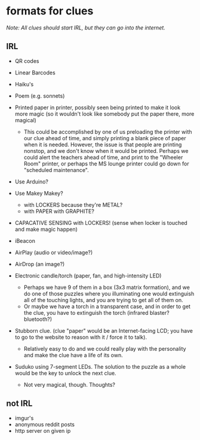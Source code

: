 formats for clues
=================

_Note:  All clues should start IRL, but they can go into the internet._

## IRL

* QR codes
* Linear Barcodes
* Haiku's
* Poem (e.g. sonnets)
* Printed paper in printer, possibly seen being printed to make it look more magic (so it wouldn't look like somebody put the paper there, more magical)
  * This could be accomplished by one of us preloading the printer with our clue ahead of time, and simply printing a blank piece of paper when it is needed. However, the issue is that people are printing nonstop, and we don't know when it would be printed. Perhaps we could alert the teachers ahead of time, and print to the "Wheeler Room" printer, or perhaps the MS lounge printer could go down for "scheduled maintenance".

* Use Arduino?
* Use Makey Makey?
  * with LOCKERS because they're METAL?
  * with PAPER with GRAPHITE?
* CAPACATIVE SENSING with LOCKERS! (sense when locker is touched and make magic happen)

* iBeacon
* AirPlay (audio or video/image?)
* AirDrop (an image?)

* Electronic candle/torch (paper, fan, and high-intensity LED)
  * Perhaps we have 9 of them in a box (3x3 matrix formation), and we do one of those puzzles where you illuminating one would extinguish all of the touching lights, and you are trying to get all of them on.
  * Or maybe we have a torch in a transparent case, and in order to get the clue, you have to extinguish the torch (infrared blaster? bluetooth?)
  
* Stubborn clue. (clue "paper" would be an Internet-facing LCD; you have to go to the website to reason with it / force it to talk).
  * Relatively easy to do and we could really play with the personality and make the clue have a life of its own. 

* Suduko using 7-segment LEDs. The solution to the puzzle as a whole would be the key to unlock the next clue. 
  * Not very magical, though. Thoughts?

## not IRL

* imgur's
* anonymous reddit posts
* http server on given ip
